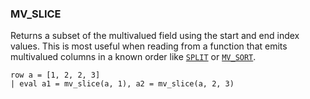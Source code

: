 <!--
This is generated by ESQL’s AbstractFunctionTestCase. Do no edit it. See ../README.md for how to regenerate it.
-->

### MV_SLICE
Returns a subset of the multivalued field using the start and end index values.
This is most useful when reading from a function that emits multivalued columns
in a known order like [`SPLIT`](/reference/query-languages/esql/esql-functions-operators.md#esql-split) or [`MV_SORT`](/reference/query-languages/esql/esql-functions-operators.md#esql-mv_sort).

```
row a = [1, 2, 2, 3]
| eval a1 = mv_slice(a, 1), a2 = mv_slice(a, 2, 3)
```
